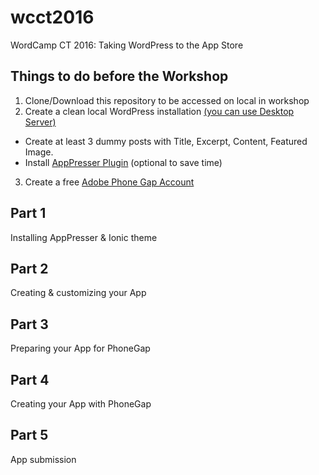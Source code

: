 # wcct2016
WordCamp CT 2016: Taking WordPress to the App Store

## Things to do before the Workshop

1. Clone/Download this repository to be accessed on local in workshop
2. Create a clean local WordPress installation [(you can use Desktop Server)](https://serverpress.com/get-desktopserver/)
  * Create at least 3 dummy posts with Title, Excerpt, Content, Featured Image.
  * Install [AppPresser Plugin](https://wordpress.org/plugins/apppresser/) (optional to save time) 
3. Create a free [Adobe Phone Gap Account](http://tinyurl.com/j334azz)

## Part 1

Installing AppPresser & Ionic theme

## Part 2

Creating & customizing your App

## Part 3 

Preparing your App for PhoneGap

## Part 4

Creating your App with PhoneGap

## Part 5

App submission


